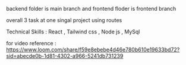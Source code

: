 backend folder is main branch and frontend floder is frontend branch

overall 3 task at one singal project using routes

Technical Skills : React , Tailwind css , Node js , MySql

for video reference : https://www.loom.com/share/f59e8ebebe4d46e780b610e19633bd72?sid=abecde0b-1d81-4302-a966-5241db731239
